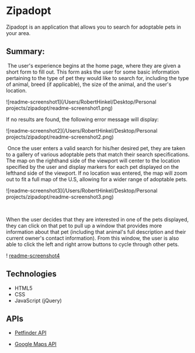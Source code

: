 # Zipadopt

Zipadopt is an application that allows you to search for adoptable pets in your area.

## Summary:

​	The user's experience begins at the home page, where they are given a short form to fill out. This form asks the user for some basic information pertaining to the type of pet they would like to search for, including the type of animal, breed (if applicable), the size of the animal, and the user's location. 

![readme-screenshot1](/Users/RobertHinkel/Desktop/Personal projects/zipadopt/readme-screenshot1.png)



If no results are found, the following error message will display:

![readme-screenshot2](/Users/RobertHinkel/Desktop/Personal projects/zipadopt/readme-screenshot2.png)



​	Once the user enters a valid search for his/her desired pet, they are taken to a gallery of various adoptable pets that match their search specifications. The map on the righthand side of the viewport will center to the location specified by the user and display markers for each pet displayed on the lefthand side of the viewport. If no location was entered, the map will zoom out to fit a full map of the U.S, allowing for a wider range of adoptable pets. 

![readme-screenshot3](/Users/RobertHinkel/Desktop/Personal projects/zipadopt/readme-screenshot3.png)

​	

When the user decides that they are interested in one of the pets displayed, they can click on that pet to pull up a window that provides more information about that pet (including that animal's full description and their current owner's contact information). From this window, the user is also able to click the left and right arrow buttons to cycle through other pets. 

! [readme-screenshot4](readme-screenshot4.png)







## Technologies

- HTML5
- CSS
- JavaScript (jQuery)



## APIs

- <a href= 'https://www.petfinder.com/developers/api-docs'>Petfinder API</a>

- <a href='https://enterprise.google.com/maps/products/mapsapi.html?utm_source=google&utm_medium=cpc&utm_campaign=2016-geo-na-endor-gmedia-search-us-br_ex_en_refr_mv_gen&utm_content=usca%7Cen%7Chybr%7C1001877%7C%7C%7Cbrand%7C%7Crefr_mv_gen&utm_term=google%20maps%20api&creative=153855095930&gclid=EAIaIQobChMI1-q3hO6a1QIV00wNCh0DAATUEAAYASAAEgJ7nvD_BwE&dclid=CKWEtIXumtUCFY8LDAodKsUDFA'>Google Maps API</a>

  ​